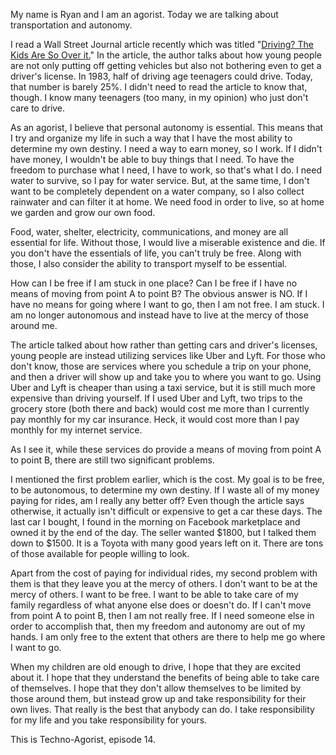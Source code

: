 My name is Ryan and I am an agorist. Today we are talking about transportation and autonomy.

I read a Wall Street Journal article recently which was titled "[Driving? The Kids Are So Over it.](https://www.wsj.com/articles/driving-the-kids-are-so-over-it-11555732810?mod=rsswn)" In the article, the author talks about how young people are not only putting off getting vehicles but also not bothering even to get a driver's license. In 1983, half of driving age teenagers could drive. Today, that number is barely 25%. I didn't need to read the article to know that, though. I know many teenagers (too many, in my opinion) who just don't care to drive.

As an agorist, I believe that personal autonomy is essential. This means that I try and organize my life in such a way that  I have the most ability to determine my own destiny. I need a way to earn money, so I work. If I didn't have money, I wouldn't be able to buy things that I need. To have the freedom to purchase what I need, I have to work, so that's what I do. I need water to survive, so I pay for water service. But, at the same time, I don't want to be completely dependent on a water company, so I also collect rainwater and can filter it at home. We need food in order to live, so at home we garden and grow our own food.

Food, water, shelter, electricity, communications, and money are all essential for life. Without those, I would live a miserable existence and die. If you don't have the essentials of life, you can't truly be free. Along with those, I also consider the ability to transport myself to be essential.

How can I be free if I am stuck in one place? Can I be free if I have no means of moving from point A to point B? The obvious answer is NO. If I have no means for going where I want to go, then I am not free. I am stuck. I am no longer autonomous and instead have to live at the mercy of those around me.

The article talked about how rather than getting cars and driver's licenses, young people are instead utilizing services like Uber and Lyft. For those who don't know, those are services where you schedule a trip on your phone, and then a driver will show up and take you to where you want to go. Using Uber and Lyft is cheaper than using a taxi service, but it is still much more expensive than driving yourself. If I used Uber and Lyft, two trips to the grocery store (both there and back) would cost me more than I currently pay monthly for my car insurance. Heck, it would cost more than I pay monthly for my internet service.

As I see it, while these services do provide a means of moving from point A to point B, there are still two significant problems.

I mentioned the first problem earlier, which is the cost. My goal is to be free, to be autonomous, to determine my own destiny. If I waste all of my money paying for rides, am I really any better off? Even though the article says otherwise, it actually isn't difficult or expensive to get a car these days. The last car I bought, I found in the morning on Facebook marketplace and owned it by the end of the day. The seller wanted $1800, but I talked them down to $1500. It is a Toyota with many good years left on it. There are tons of those available for people willing to look.

Apart from the cost of paying for individual rides, my second problem with them is that they leave you at the mercy of others. I don't want to be at the mercy of others. I want to be free. I want to be able to take care of my family regardless of what anyone else does or doesn't do. If I can't move from point A to point B, then I am not really free. If I need someone else in order to accomplish that, then my freedom and autonomy are out of my hands. I am only free to the extent that others are there to help me go where I want to go.

When my children are old enough to drive, I hope that they are excited about it. I hope that they understand the benefits of being able to take care of themselves. I hope that they don't allow themselves to be limited by those around them, but instead grow up and take responsibility for their own lives. That really is the best that anybody can do. I take responsibility for my life and you take responsibility for yours.

This is Techno-Agorist, episode 14.
